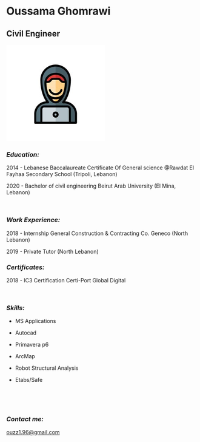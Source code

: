 # Oussama Ghomrawi 
## Civil Engineer
![Oussama Ghomrawi](ouss1.jpg "Oussama Ghomrawi")
&nbsp;
&nbsp;

### _Education:_
2014 - Lebanese Baccalaureate Certificate Of General science @Rawdat El Fayhaa
Secondary School (Tripoli, Lebanon)

2020 - Bachelor of civil engineering Beirut Arab University (El Mina, Lebanon)
&nbsp;

&nbsp;

### _Work Experience:_
2018 - Internship General Construction & Contracting Co. Geneco (North Lebanon)

2019 - Private Tutor (North Lebanon)

### _Certificates:_
2018 - IC3 Certification Certi-Port Global Digital
&nbsp;

&nbsp;
### _Skills:_
- MS Applications

- Autocad

- Primavera p6

- ArcMap

- Robot Structural Analysis

- Etabs/Safe

&nbsp;

&nbsp;
### _Contact me:_
ouzz1.96@gmail.com

